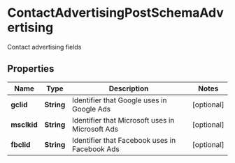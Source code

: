 

# ContactAdvertisingPostSchemaAdvertising

Contact advertising fields

## Properties

| Name | Type | Description | Notes |
|------------ | ------------- | ------------- | -------------|
|**gclid** | **String** | Identifier that Google uses in Google Ads |  [optional] |
|**msclkid** | **String** | Identifier that Microsoft uses in Microsoft Ads |  [optional] |
|**fbclid** | **String** | Identifier that Facebook uses in Facebook Ads |  [optional] |



